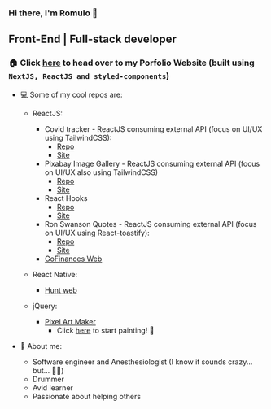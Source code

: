 ### Hi there, I'm Romulo 🙂
## Front-End | Full-stack developer

### 🏠 Click [here](https://romluc.com) to head over to my Porfolio Website  (built using `NextJS, ReactJS and styled-components`)

<!--
**romluc/romluc** is a ✨ _special_ ✨ repository because its `README.md` (this file) appears on your GitHub profile.

- 🌱 I’m currently learning ...
- 👯 I’m looking to collaborate on ...
- 🤔 I’m looking for help with ...
- 💬 Ask me about ...
- 📫 How to reach me: ...
- 😄 Pronouns: ...
- ⚡ Fun fact: ...
-->


- 💻 Some of my cool repos are:

  - ReactJS:

    
    - Covid tracker - ReactJS consuming external API (focus on UI/UX using TailwindCSS):
      - [Repo](https://github.com/romluc/covid-tracker)
      - [Site](https://romluc-covidtracker.netlify.app/)
    - Pixabay Image Gallery - ReactJS consuming external API (focus on UI/UX also using TailwindCSS)
      - [Repo](https://github.com/romluc/react-tailwindcss-image-gallery)
      - [Site](https://romluc-pixabay-tailwind-react-gallery.netlify.app/)
    - React Hooks 
      - [Repo](https://github.com/romluc/react-hooks-study)
      - [Site](https://react-hooks-study.netlify.app/)
    - Ron Swanson Quotes - ReactJS consuming external API (focus on UI/UX using React-toastify):
      - [Repo](https://github.com/romluc/ronswanson-quotes) 
      - [Site](https://ronswansonquotes.netlify.app/)
    - [GoFinances Web](https://github.com/romluc/gostack11-challenge-gofinancesweb)
    
      

  - React Native: 

    - [Hunt web](https://github.com/romluc/huntweb)
   
  - jQuery:
    - [Pixel Art Maker](https://github.com/romluc/pixel-art-maker)
      -    Click [here](https://romluc.github.io/pixel-art-maker/) to start painting! 🎨  

- 💬 About me:

  - Software engineer and Anesthesiologist (I know it sounds crazy... but... 🤷‍♂️)
  - Drummer
  - Avid learner
  - Passionate about helping others
